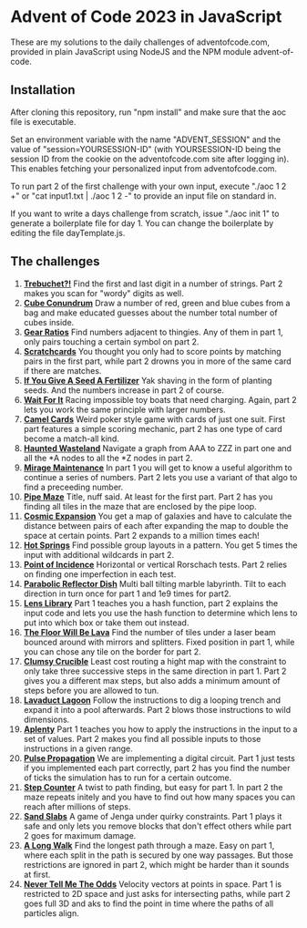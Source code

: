 Advent of Code 2023 in JavaScript
=================================

These are my solutions to the daily challenges of adventofcode.com, provided in plain JavaScript using NodeJS and the NPM module advent-of-code.

Installation
------------

After cloning this repository, run "npm install" and make sure that the aoc file is executable.

Set an environment variable with the name "ADVENT_SESSION" and the value of "session=YOURSESSION-ID" (with YOURSESSION-ID being the session ID from the cookie on the adventofcode.com site after logging in). This enables fetching your personalized input from adventofcode.com.

To run part 2 of the first challenge with your own input, execute "./aoc 1 2 +" or "cat input1.txt | ./aoc 1 2 -" to provide an input file on standard in.

If you want to write a days challenge from scratch, issue "./aoc init 1" to generate a boilerplate file for day 1. You can change the boilerplate by editing the file dayTemplate.js.

The challenges
--------------

1. **[Trebuchet?!](day01.js)** Find the first and last digit in a number of strings. Part 2 makes you scan for "wordy" digits as well.
2. **[Cube Conundrum](day02.js)** Draw a number of red, green and blue cubes from a bag and make educated guesses about the number total number of cubes inside.
3. **[Gear Ratios](day03.js)** Find numbers adjacent to thingies. Any of them in part 1, only pairs touching a certain symbol on part 2.
4. **[Scratchcards](day04.js)** You thought you only had to score points by matching pairs in the first part, while part 2 drowns you in more of the same card if there are matches.
5. **[If You Give A Seed A Fertilizer](day05.js)** Yak shaving in the form of planting seeds. And the numbers increase in part 2 of course.
6. **[Wait For It](day06.js)** Racing impossible toy boats that need charging. Again, part 2 lets you work the same principle with larger numbers.
7. **[Camel Cards](day07.js)** Weird poker style game with cards of just one suit. First part features a simple scoring mechanic, part 2 has one type of card become a match-all kind.
8. **[Haunted Wasteland](day08.js)** Navigate a graph from AAA to ZZZ in part one and all the \*A nodes to all the \*Z nodes in part 2.
9. **[Mirage Maintenance](day09.js)** In part 1 you will get to know a useful algorithm to continue a series of numbers. Part 2 lets you use a variant of that algo to find a preceeding number.
10. **[Pipe Maze](day10.js)** Title, nuff said. At least for the first part. Part 2 has you finding all tiles in the maze that are enclosed by the pipe loop.
11. **[Cosmic Expansion](day11.js)** You get a map of galaxies and have to calculate the distance between pairs of each after expanding the map to double the space at certain points. Part 2 expands to a million times each!
12. **[Hot Springs](day12.js)** Find possible group layouts in a pattern. You get 5 times the input with additional wildcards in part 2.
13. **[Point of Incidence](day13.js)** Horizontal or vertical Rorschach tests. Part 2 relies on finding one imperfection in each test.
14. **[Parabolic Reflector Dish](day14.js)** Multi ball tilting marble labyrinth. Tilt to each direction in turn once for part 1 and 1e9 times for part2.
15. **[Lens Library](day15.js)** Part 1 teaches you a hash function, part 2 explains the input code and lets you use the hash function to determine which lens to put into which box or take them out instead.
16. **[The Floor Will Be Lava](day16.js)** Find the number of tiles under a laser beam bounced around with mirrors and splitters. Fixed position in part 1, while you can chose any tile on the border for part 2.
17. **[Clumsy Crucible](day17.js)** Least cost routing a hight map with the constraint to only take three successive steps in the same direction in part 1. Part 2 gives you a different max steps, but also adds a minimum amount of steps before you are allowed to tun.
18. **[Lavaduct Lagoon](day18.js)** Follow the instructions to dig a looping trench and expand it into a pool afterwards. Part 2 blows those instructions to wild dimensions.
19. **[Aplenty](day19.js)** Part 1 teaches you how to apply the instructions in the input to a set of values. Part 2 makes you find all possible inputs to those instructions in a given range.
20. **[Pulse Propagation](day20.js)** We are implementing a digital circuit. Part 1 just tests if you implemented each part correctly, part 2 has you find the number of ticks the simulation has to run for a certain outcome.
21. **[Step Counter](day21.js)** A twist to path finding, but easy for part 1. In part 2 the maze repeats initely and you have to find out how many spaces you can reach after millions of steps.
22. **[Sand Slabs](day22.js)** A game of Jenga under quirky constraints. Part 1 plays it safe and only lets you remove blocks that don't effect others while part 2 goes for maximum damage.
23. **[A Long Walk](day23.js)** Find the longest path through a maze. Easy on part 1, where each split in the path is secured by one way passages. But those restrictions are ignored in part 2, which might be harder than it sounds at first.
24. **[Never Tell Me The Odds](day24.js)** Velocity vectors at points in space. Part 1 is restricted to 2D space and just asks for intersecting paths, while part 2 goes full 3D and aks to find the point in time where the paths of all particles align.
